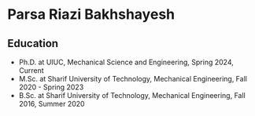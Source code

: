 # Parsa Riazi Bakhshayesh

## Education
- Ph.D. at UIUC, Mechanical Science and Engineering, Spring 2024, Current
- M.Sc. at Sharif University of Technology, Mechanical Engineering, Fall 2020 - Spring 2023
- B.Sc. at Sharif University of Technology, Mechanical Engineering, Fall 2016, Summer 2020
